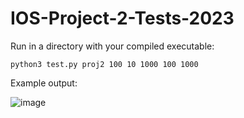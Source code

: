 # IOS-Project-2-Tests-2023

Run in a directory with your compiled executable:
```
python3 test.py proj2 100 10 1000 100 1000 
```

Example output:

![image](https://user-images.githubusercontent.com/68564929/234080084-9b767c69-5c01-498e-b828-7482a536f3ab.png)
